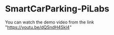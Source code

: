 # SmartCarParking-PiLabs

You can watch the demo video from the link "https://youtu.be/dQSndH4Skl4"
